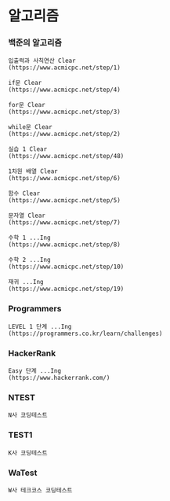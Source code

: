# 알고리즘

### 백준의 알고리즘
```
입출력과 사칙연산 Clear
(https://www.acmicpc.net/step/1)

if문 Clear
(https://www.acmicpc.net/step/4)

for문 Clear
(https://www.acmicpc.net/step/3)

while문 Clear
(https://www.acmicpc.net/step/2)

실습 1 Clear
(https://www.acmicpc.net/step/48)

1차원 배열 Clear
(https://www.acmicpc.net/step/6)

함수 Clear
(https://www.acmicpc.net/step/5)

문자열 Clear
(https://www.acmicpc.net/step/7)

수학 1 ...Ing
(https://www.acmicpc.net/step/8)

수학 2 ...Ing
(https://www.acmicpc.net/step/10)

재귀 ...Ing
(https://www.acmicpc.net/step/19)
```

### Programmers
```
LEVEL 1 단계 ...Ing
(https://programmers.co.kr/learn/challenges)
```

### HackerRank
```
Easy 단계 ...Ing
(https://www.hackerrank.com/)
```

### NTEST
```
N사 코딩테스트
```

### TEST1
```
K사 코딩테스트
```

###  WaTest
```
W사 테크코스 코딩테스트
```


